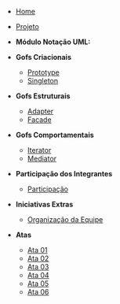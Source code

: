 <!-- docs/_sidebar.md -->

- [Home](README.md)

- [Projeto](Projeto/Projeto.md)

- **Módulo Notação UML:**

- **Gofs Criacionais**
  - [Prototype](gofCriacionais/prototype.md)
  - [Singleton](gofCriacionais/singleton.md)

- **Gofs Estruturais**
  - [Adapter](gofEstruturais/adapter.md)
  - [Facade](gofEstruturais/facade.md)
    
- **Gofs Comportamentais**
  - [Iterator](gofComportamentais/Iterator.md)
  - [Mediator](gofComportamentais/mediator.md)

- **Participação dos Integrantes**
  - [Participação](participacaoIntegrantes/integrantes.md)

- **Iniciativas Extras**
  - [Organização da Equipe](iniciativasExtras/extras.md)

- **Atas**
  - [Ata 01](atas/ata1.md)
  - [Ata 02](atas/ata2.md)
  - [Ata 03](atas/ata3.md)
  - [Ata 04](atas/ata4.md)
  - [Ata 05](atas/ata5.md)
  - [Ata 06](atas/ata6.md)












